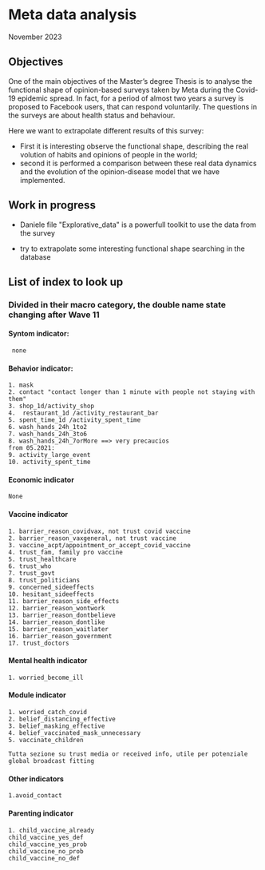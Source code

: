 # Meta data analysis
 November 2023
 
## Objectives
One of the main objectives of the Master’s degree Thesis is to analyse the functional shape of opinion-based surveys taken by Meta during the Covid-19 epidemic spread. In fact, for a period of almost two years a survey is proposed to Facebook users, that can respond voluntarily. The questions in the surveys are about health status and behaviour. 

Here we want to extrapolate different results of this survey:
-	First it is interesting observe the functional shape, describing the real volution of habits and opinions of people in the world;
-	second it is performed a comparison between these real data dynamics and the evolution of the opinion-disease model that we have implemented. 


## Work in progress

- Daniele file "Explorative_data" is a powerfull toolkit to use the data from the survey

- try to extrapolate some interesting functional shape searching in the database

## List of index to look up
### Divided in their macro category, the double name state changing after Wave 11
#### Syntom indicator:
	 none
#### Behavior indicator:
	1. mask
	2. contact "contact longer than 1 minute with people not staying with them"
	3. shop_1d/activity_shop
	4.  restaurant_1d /activity_restaurant_bar 
	5. spent_time_1d /activity_spent_time 
	6. wash_hands_24h_1to2
	7. wash_hands_24h_3to6
	8. wash_hands_24h_7orMore ==> very precaucios
	from 05.2021:	
	9. activity_large_event
	10. activity_spent_time
#### Economic indicator 
	None
#### Vaccine indicator
	1. barrier_reason_covidvax, not trust covid vaccine
	2. barrier_reason_vaxgeneral, not trust vaccine
	3. vaccine_acpt/appointment_or_accept_covid_vaccine 
	4. trust_fam, family pro vaccine
	5. trust_healthcare
	6. trust_who
	7. trust_govt
	8. trust_politicians
	9. concerned_sideeffects
	10. hesitant_sideeffects
	11. barrier_reason_side_effects
	12. barrier_reason_wontwork
	13. barrier_reason_dontbelieve
	14. barrier_reason_dontlike
	15. barrier_reason_waitlater
	16. barrier_reason_government
	17. trust_doctors
#### Mental health indicator
	1. worried_become_ill
#### Module indicator
	1. worried_catch_covid
	2. belief_distancing_effective
	3. belief_masking_effective
	4. belief_vaccinated_mask_unnecessary
	5. vaccinate_children
	
	Tutta sezione su trust media or received info, utile per potenziale global broadcast fitting
#### Other indicators
	1.avoid_contact
#### Parenting indicator
	1. child_vaccine_already
	child_vaccine_yes_def
	child_vaccine_yes_prob
	child_vaccine_no_prob
	child_vaccine_no_def